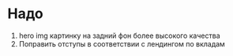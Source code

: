 # Надо
1. hero img картинку на задний фон более высокого качества
2. Поправить отступы в соответствии с лендингом по вкладам